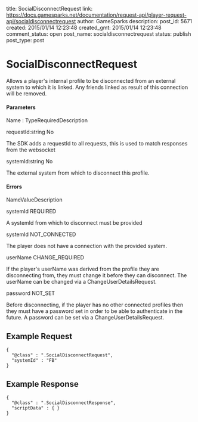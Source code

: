 title: SocialDisconnectRequest
link: https://docs.gamesparks.net/documentation/request-api/player-request-api/socialdisconnectrequest
author: GameSparks
description: 
post_id: 5671
created: 2015/01/14 12:23:48
created_gmt: 2015/01/14 12:23:48
comment_status: open
post_name: socialdisconnectrequest
status: publish
post_type: post

<!--Allows a player's internal profile to be disconnected from an external system to which it is linked.  Any friends linked as result of this connection will be removed. -->

# SocialDisconnectRequest

Allows a player's internal profile to be disconnected from an external system to which it is linked. Any friends linked as result of this connection will be removed.

#### Parameters

Name : TypeRequiredDescription

requestId:string
No

The SDK adds a requestId to all requests, this is used to match responses from the websocket

systemId:string
No

The external system from which to disconnect this profile.

#### Errors

NameValueDescription

systemId
REQUIRED

A systemId from which to disconnect must be provided

systemId
NOT_CONNECTED

The player does not have a connection with the provided system.

userName
CHANGE_REQUIRED

If the player's userName was derived from the profile they are disconnecting from, they must change it before they can disconnect. The userName can be changed via a ChangeUserDetailsRequest.

password
NOT_SET

Before disconnecting, if the player has no other connected profiles then they must have a password set in order to be able to authenticate in the future. A password can be set via a ChangeUserDetailsRequest.

  


## Example Request
    
    
    {
      "@class" : ".SocialDisconnectRequest",
      "systemId" : "FB"
    }

## Example Response
    
    
    {
      "@class" : ".SocialDisconnectResponse",
      "scriptData" : { }
    }